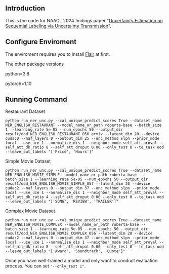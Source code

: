 ## Introduction

This is the code for NAACL 2024 findings paper "[Uncertainty Estimation on Sequential Labeling via Uncertainty Transmission](https://arxiv.org/pdf/2311.08726)". 



## Configure Enviroment

The enviroment requires you to install [Flair](https://github.com/flairNLP/flair) at first.

The other package versions

python=3.8

pytorch=1.10


## Running Command

Restaurant Dataset
```
python run_ner_unc.py --cal_unique_predict_scores True --dataset_name NER_ENGLISH_RESTAURANT --model_name_or_path roberta-base --batch_size 1 --learning_rate 5e-05 --num_epochs 50 --output_dir result/ood_NER_ENGLISH_RESTAURANT_056_arxiv --latent_dim 20 --device cuda:0 --maf_layers 0 --output_dim 25 --unc_method slpn --prior_mode local --use_uce 1 --normalize_dis 1 --neighbor_mode self_att_proval --self_att_dk_ratio 8 --self_att_droput 0.00 --only_test 0 --te_task ood --leave_out_labels "['Price', 'Hours']"
```

Simple Movie Dataset
```
python run_ner_unc.py --cal_unique_predict_scores True --dataset_name  NER_ENGLISH_MOVIE_SIMPLE --model_name_or_path roberta-base --batch_size 1 --learning_rate 5e-05 --num_epochs 50 --output_dir result/ood_NER_ENGLISH_MOVIE_SIMPLE_057 --latent_dim 20 --device cuda:2 --maf_layers 0 --output_dim 37 --unc_method slpn --prior_mode local --use_uce 1 --normalize_dis 1 --neighbor_mode self_att_proval --self_att_dk_ratio 4 --self_att_droput 0.00 --only_test 0 --te_task ood --leave_out_labels "['SONG', 'REVIEW', 'TRAILER']"
```


Complex Movie Dataset
```
python run_ner_unc.py --cal_unique_predict_scores True --dataset_name  NER_ENGLISH_MOVIE_COMPLEX --model_name_or_path roberta-base --batch_size 1 --learning_rate 5e-05 --num_epochs 50 --output_dir result/ood_NER_ENGLISH_MOVIE_COMPLEX_056 --latent_dim 20 --device cuda:2 --maf_layers 0 --output_dim 37 --unc_method slpn --prior_mode local --use_uce 1 --normalize_dis 1 --neighbor_mode self_att_proval --self_att_dk_ratio 8 --self_att_droput 0.00 --only_test 0 --te_task ood --leave_out_labels "['Award', 'Soundtrack', 'Quote']"
```

Once you have well-trained a model and only want to conduct evaluation process. 
You can set ```"--only_test 1"```.